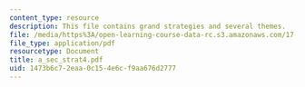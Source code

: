 ```yaml
---
content_type: resource
description: This file contains grand strategies and several themes.
file: /media/https%3A/open-learning-course-data-rc.s3.amazonaws.com/17-460-defense-politics-spring-2006/1473b6c72eaa0c154e6cf9aa676d2777_a_sec_strat4.pdf
file_type: application/pdf
resourcetype: Document
title: a_sec_strat4.pdf
uid: 1473b6c7-2eaa-0c15-4e6c-f9aa676d2777
---
```

